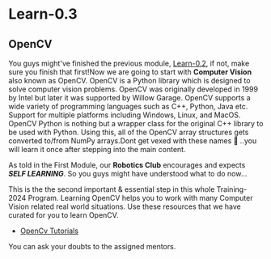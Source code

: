 # Learn-0.3
## OpenCV
You  guys might've finished the previous module, [Learn-0.2](https://github.com/Training-2024/Learn-0.2), if not, make sure you finish that first!<!--first finish that and then visit this module.-->Now we are going to start with **Computer Vision** also known as OpenCV.
OpenCV<!--Cv here is Computer Vision--> is a Python library which is designed to solve computer vision problems. OpenCV was originally developed in 1999 by Intel but later it was supported by Willow Garage.
OpenCV supports a wide variety of programming languages such as C++, Python, Java etc. Support for multiple platforms including Windows, Linux, and MacOS.
OpenCV Python is nothing but a wrapper class for the original C++ library to be used with Python. Using this, all of the OpenCV array structures gets converted to/from NumPy arrays.Dont get vexed with these names 🤣 ..you will learn it once after stepping into the main content.

As <!--previously-->told in the First Module, our **Robotics Club** <!--is promoting-->encourages and expects **_SELF LEARNING_**. So you guys might have understood what to do now...

This is the the second important & essential step in this whole Training-2024 Program. <!--So-->Learning OpenCV helps you to work with many Computer Vision related real world situations. Use these resources that we have curated for you to learn OpenCV.

- [OpenCv Tutorials](https://github.com/Training-2024/Learn-0.3/tree/main/opencv_tutorials)

You can ask your doubts to the assigned mentors.
